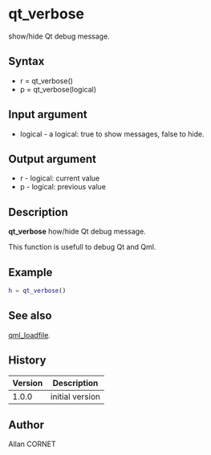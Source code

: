# qt_verbose

show/hide Qt debug message.

## Syntax

- r = qt_verbose()
- p = qt_verbose(logical)

## Input argument

- logical - a logical: true to show messages, false to hide.

## Output argument

- r - logical: current value
- p - logical: previous value

## Description

  <p><b>qt_verbose</b> how/hide Qt debug message.</p>
  <p>This function is usefull to debug Qt and Qml.</p>

## Example

```matlab
h = qt_verbose()
```

## See also

[qml_loadfile](../qml_engine/qml_loadfile.md).

## History

| Version | Description     |
| ------- | --------------- |
| 1.0.0   | initial version |

## Author

Allan CORNET

